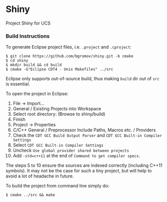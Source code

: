 Shiny
=====

Project Shiny for UCS

### Build Instructions

To generate Eclipse project files, i.e. `.project` and `.cproject`:

    $ git clone https://github.com/bgromov/shiny.git -b cmake
    $ cd shiny
    $ mkdir build && cd build
    $ cmake -G"Eclipse CDT4 - Unix Makefiles" ../src

Eclipse only supports out-of-source build, thus making `build` dir out of `src` is essential.

To open the project in Eclipse:

 1. File -> Import...
 2. General / Existing Projects into Workspace
 3. Select root directory: (Browse to shiny/build)
 4. Finish
 5. Project -> Properties
 6. C/C++ General / Preprocessor Include Paths, Macros etc. / Providers
 7. Check the `CDT GCC Build Output Parser` and `CDT GCC Built-in Compiler Settings`
 8. Select `CDT GCC Built-in Compiler Settings`
 9. Uncheck `Use global provider shared between projects`
 10. Add `-std=c++11` at the end of `Command to get compiler specs`.

The steps 5 to 10 ensure the sources are indexed correctly (including C++11 symbols). It may not be the case for such a tiny project, but will help to avoid a lot of headache in future.
    
To build the project from command line simply do:

    $ cmake ../src && make

